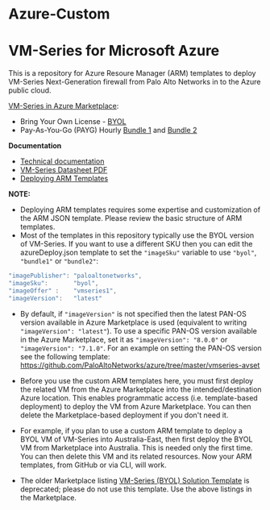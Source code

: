 # Azure-Custom
# VM-Series for Microsoft Azure

This is a repository for Azure Resoure Manager (ARM) templates to deploy VM-Series Next-Generation firewall from Palo Alto Networks in to the Azure public cloud.

[VM-Series in Azure Marketplace](https://azuremarketplace.microsoft.com/en-us/marketplace/apps/paloaltonetworks.vmseries-ngfw?tab=Overview):

- Bring Your Own License - [BYOL](https://azure.microsoft.com/en-us/marketplace/partners/paloaltonetworks/vmseries-ngfwbyol/)
- Pay-As-You-Go (PAYG) Hourly [Bundle 1](https://azure.microsoft.com/en-us/marketplace/partners/paloaltonetworks/vmseries-ngfwbundle1/) and [Bundle 2](https://azure.microsoft.com/en-us/marketplace/partners/paloaltonetworks/vmseries-ngfwbundle2/)

**Documentation**

- [Technical documentation](https://www.paloaltonetworks.com/documentation/80/virtualization/virtualization/set-up-the-vm-series-firewall-on-azure)
- [VM-Series Datasheet PDF](https://www.paloaltonetworks.com/content/dam/pan/en_US/assets/pdf/datasheets/vm-series/vm-series-for-microsoft-azure.pdf)
- [Deploying ARM Templates](https://azure.microsoft.com/en-us/documentation/articles/resource-group-template-deploy/#deploy-with-azure-cli)

**NOTE:**
- Deploying ARM templates requires some expertise and customization of the ARM JSON template. Please review the basic structure of ARM templates.
- Most of the templates in this repository typically use the BYOL version of VM-Series. If you want to use a different SKU then you can edit the azureDeploy.json template to set the `"imageSku"` variable to use `"byol"`, `"bundle1"` or `"bundle2"`:
```javascript
"imagePublisher": "paloaltonetworks",
"imageSku":       "byol",
"imageOffer" :    "vmseries1",
"imageVersion":   "latest"
```
- By default, if `"imageVersion"` is not specified then the latest PAN-OS version available in Azure Marketplace is used (equivalent to writing `"imageVersion": "latest"`). To use a specific PAN-OS version available in the Azure Marketplace, set it as `"imageVersion": "8.0.0"` or `"imageVersion": "7.1.0"`. For an example on setting the PAN-OS version see the following template: https://github.com/PaloAltoNetworks/azure/tree/master/vmseries-avset

- Before you use the custom ARM templates here, you must first deploy the related VM from the Azure Marketplace into the intended/destination Azure location. This enables programmatic access (i.e. template-based deployment) to deploy the VM from Azure Marketplace. You can then delete the Marketplace-based deployment if you don't need it.
- For example, if you plan to use a custom ARM template to deploy a BYOL VM of VM-Series into Australia-East, then first deploy the BYOL VM from Marketplace into Australia. This is needed only the first time. You can then delete this VM and its related resources. Now your ARM templates, from GitHub or via CLI, will work.
- The older Marketplace listing [VM-Series (BYOL) Solution Template](https://azure.microsoft.com/en-us/marketplace/partners/paloaltonetworks/vmseriesbyol-template2template2-3nic-3subnetbyol/) is deprecated; please do not use this template. Use the above listings in the Marketplace.
